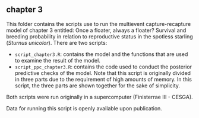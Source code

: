 ## chapter 3
This folder contains the scripts use to run the multievent capture-recapture model of chapter 3 entitled: Once a floater, always a floater?
Survival and breeding probability in relation to reproductive status in the spotless starling (*Sturnus unicolor*). There are two scripts: 

- ```script_chapter3.R```: contains the model and the functions that are used to examine the result of the model. 
- ```script_ppc_chapter3.R```: contains the code used to conduct the posterior predictive checks of the model. Note that this script is originally divided in three parts due to the requirement of high amounts of memory. In this script, the three parts are shown together for the sake of simplicity. 

Both scripts were run originally in a supercomputer (Finisterrae III - CESGA). 

Data for running this script is openly available upon publication. 
